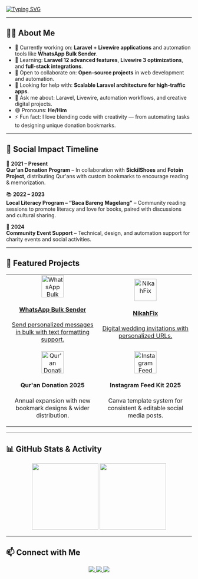 <!-- Animated Typing Header -->
[![Typing SVG](https://readme-typing-svg.demolab.com?font=Fira+Code&size=28&duration=3000&pause=1000&color=00BFFF&center=true&vCenter=true&width=1000&lines=Hi+there+👋+I'm+Azhar+Azziz!;Full-stack+Web+Developer+%7C+Laravel+%2B+Livewire;Automation+Enthusiast+%7C+Social+Impact+Advocate)](https://git.io/typing-svg)

---

## 👨‍💻 About Me

- 🔭 Currently working on: **Laravel + Livewire applications** and automation tools like **WhatsApp Bulk Sender**.  
- 🌱 Learning: **Laravel 12 advanced features**, **Livewire 3 optimizations**, and **full-stack integrations**.  
- 👯 Open to collaborate on: **Open-source projects** in web development and automation.  
- 🤔 Looking for help with: **Scalable Laravel architecture for high-traffic apps**.  
- 💬 Ask me about: Laravel, Livewire, automation workflows, and creative digital projects.  
- 😄 Pronouns: **He/Him**  
- ⚡ Fun fact: I love blending code with creativity — from automating tasks to designing unique donation bookmarks.

---

## 📅 Social Impact Timeline

📖 **2021 – Present**  
**Qur'an Donation Program** – In collaboration with **SickilShoes** and **Fotoin Project**, distributing Qur'ans with custom bookmarks to encourage reading & memorization.  

📚 **2022 – 2023**  
**Local Literacy Program – “Baca Bareng Magelang”** – Community reading sessions to promote literacy and love for books, paired with discussions and cultural sharing.  

🤝 **2024**  
**Community Event Support** – Technical, design, and automation support for charity events and social activities.  

---

## 🚀 Featured Projects

<table>
<tr>
<td align="center" width="50%">
<a href="https://github.com/azharazziz/whatsapp-bulk-sender">
<img src="https://img.icons8.com/color/96/whatsapp.png" width="60" alt="WhatsApp Bulk Sender"/>
<h4>WhatsApp Bulk Sender</h4>
<p>Send personalized messages in bulk with text formatting support.</p>
</a>
</td>

<td align="center" width="50%">
<a href="https://github.com/azharazziz/nikahfix">
<img src="https://img.icons8.com/color/96/love-letter.png" width="60" alt="NikahFix"/>
<h4>NikahFix</h4>
<p>Digital wedding invitations with personalized URLs.</p>
</a>
</td>
</tr>

<tr>
<td align="center" width="50%">
<img src="https://img.icons8.com/color/96/quran.png" width="60" alt="Qur'an Donation 2025"/>
<h4>Qur'an Donation 2025</h4>
<p>Annual expansion with new bookmark designs & wider distribution.</p>
</td>

<td align="center" width="50%">
<img src="https://img.icons8.com/color/96/instagram-new--v1.png" width="60" alt="Instagram Feed Kit 2025"/>
<h4>Instagram Feed Kit 2025</h4>
<p>Canva template system for consistent & editable social media posts.</p>
</td>
</tr>
</table>

---

## 📊 GitHub Stats & Activity

<p align="center">
  <img src="https://github-readme-stats.vercel.app/api?username=azharazziz&show_icons=true&theme=radical" height="180" />
  <img src="https://github-readme-stats.vercel.app/api/top-langs/?username=azharazziz&layout=compact&theme=radical" height="180" />
</p>

---

## 📫 Connect with Me

<p align="center">
  <a href="https://www.linkedin.com/in/azhar-azziz-afifi">
    <img src="https://img.shields.io/badge/LinkedIn-Azharazziz-blue?logo=linkedin&style=for-the-badge" />
  </a>
  <a href="mailto:azharazziz@gmail.com">
    <img src="https://img.shields.io/badge/Email-azharazziz%40gmail.com-red?logo=gmail&style=for-the-badge" />
  </a>
  <a href="https://github.com/azharazziz">
    <img src="https://img.shields.io/badge/GitHub-azharazziz-black?logo=github&style=for-the-badge" />
  </a>
</p>
